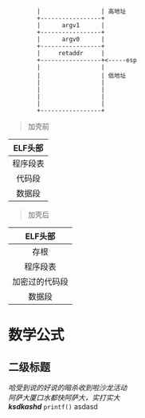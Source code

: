  
            |                 | 高地址
            +-----------------+ 
            |      argv1      | 
            +-----------------+  
            |      argv0      |
            +-----------------+
            |     retaddr     |
            +-----------------+<-----esp
            |                 |
            |                 | 低地址
            |                 |
            |                 |
            |                 |
            |                 |
            +-----------------+

>加壳前

| ELF头部     |                 
|:--:|
| 程序段表 |
|代码段 |
|数据段 |   




>加壳后

| ELF头部 |                 
|:--:|
|存根|
| 程序段表 |
|加密过的代码段 |
|数据段 |

数学公式
========
二级标题
-------
*哈受到说的好说的暗杀收到啦沙龙活动*  
_阿萨大厦口水都快阿萨大，实打实大_  
***ksdkashd***
`printf()`
asdasd